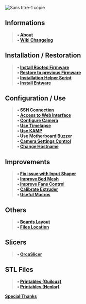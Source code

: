 ![Sans titre-1 copie](https://github.com/Guilouz/Creality-K1-and-K1-Max/assets/12702322/106e5797-dc95-46ad-9caf-3a1e452c5ce0)

## Informations
> **• [About](https://github.com/Guilouz/Creality-K1-and-K1-Max/wiki)** <br />
> **• [Wiki Changelog](https://github.com/Guilouz/Creality-K1-and-K1-Max/wiki/Wiki-Changelog)** <br />
## Installation / Restoration
> **• [Install Rooted Firmware](https://github.com/Guilouz/Creality-K1-and-K1-Max/wiki/Install-Rooted-Firmware)** <br />
> **• [Restore to previous Firmware](https://github.com/Guilouz/Creality-K1-and-K1-Max/wiki/Restore-to-previous-Firmware)** <br />
> **• [Installation Helper Script](https://github.com/Guilouz/Creality-K1-and-K1-Max/wiki/Installation-Helper-Script)** <br />
> **• [Install Entware](https://github.com/Guilouz/Creality-K1-and-K1-Max/wiki/Install-Entware)** <br />
## Configuration / Use
> **• [SSH Connection](https://github.com/Guilouz/Creality-K1-and-K1-Max/wiki/SSH-Connection)** <br />
> **• [Access to Web Interface](https://github.com/Guilouz/Creality-K1-and-K1-Max/wiki/Access-to-Web-Interface)** <br />
> **• [Configure Camera](https://github.com/Guilouz/Creality-K1-and-K1-Max/wiki/Configure-Camera)** <br />
> **• [Use Timelapse](https://github.com/Guilouz/Creality-K1-and-K1-Max/wiki/Use-Timelapse)** <br />
> **• [Use KAMP](https://github.com/Guilouz/Creality-K1-and-K1-Max/wiki/Use-KAMP)** <br />
> **• [Use Motherboard Buzzer](https://github.com/Guilouz/Creality-K1-and-K1-Max/wiki/Use-Motherboard-Buzzer)** <br />
> **• [Camera Settings Control](https://github.com/Guilouz/Creality-K1-and-K1-Max/wiki/Camera-Settings-Control)** <br />
> **• [Change Hostname](https://github.com/Guilouz/Creality-K1-and-K1-Max/wiki/Change-Hostname)** <br />
## Improvements
> **• [Fix issue with Input Shaper](https://github.com/Guilouz/Creality-K1-and-K1-Max/wiki/Fix-issue-with-Input-Shaper)** <br />
> **• [Improve Bed Mesh](https://github.com/Guilouz/Creality-K1-and-K1-Max/wiki/Improve-Bed-Mesh)** <br />
> **• [Improve Fans Control](https://github.com/Guilouz/Creality-K1-and-K1-Max/wiki/Improve-Fans-Control)** <br />
> **• [Calibrate Extruder](https://github.com/Guilouz/Creality-K1-and-K1-Max/wiki/Calibrate-Extruder)** <br />
> **• [Useful Macros](https://github.com/Guilouz/Creality-K1-and-K1-Max/wiki/Useful-Macros)** <br />
## Others
> **• [Boards Layout](https://github.com/Guilouz/Creality-K1-and-K1-Max/wiki/Boards-Layout)** <br />
> **• [Files Location](https://github.com/Guilouz/Creality-K1-and-K1-Max/wiki/Files-Location)** <br />
## Slicers
> **• [OrcaSlicer](https://github.com/Guilouz/Creality-K1-and-K1-Max/wiki/OrcaSlicer)** <br />
## STL Files
> **• [Printables (Guilouz)](https://www.printables.com/@Guilouz/models)** <br />
> **• [Printables (Henlor)](https://www.printables.com/fr/@Henlor_358992/models)** <br />

**[Special Thanks](https://github.com/Guilouz/Creality-K1-and-K1-Max/wiki/Special-Thanks)** <br />